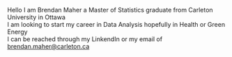 Hello I am Brendan Maher a Master of Statistics graduate from Carleton University in Ottawa                            
I am looking to start my career in Data Analysis hopefully in Health or Green Energy                                   
I can be reached through my LinkendIn or my email of brendan.maher@carleton.ca
